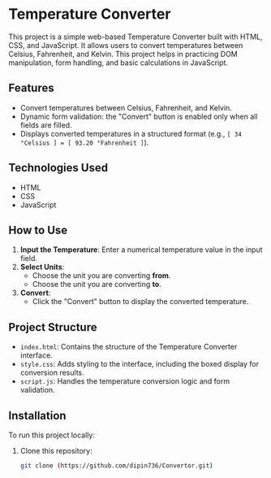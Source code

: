 # Temperature Converter

This project is a simple web-based Temperature Converter built with HTML, CSS, and JavaScript. It allows users to convert temperatures between Celsius, Fahrenheit, and Kelvin. This project helps in practicing DOM manipulation, form handling, and basic calculations in JavaScript.

## Features

- Convert temperatures between Celsius, Fahrenheit, and Kelvin.
- Dynamic form validation: the "Convert" button is enabled only when all fields are filled.
- Displays converted temperatures in a structured format (e.g., `[ 34 °Celsius ] = [ 93.20 °Fahrenheit ]`).

## Technologies Used

- HTML
- CSS
- JavaScript

## How to Use

1. **Input the Temperature**: Enter a numerical temperature value in the input field.
2. **Select Units**:
   - Choose the unit you are converting **from**.
   - Choose the unit you are converting **to**.
3. **Convert**:
   - Click the "Convert" button to display the converted temperature.

## Project Structure

- `index.html`: Contains the structure of the Temperature Converter interface.
- `style.css`: Adds styling to the interface, including the boxed display for conversion results.
- `script.js`: Handles the temperature conversion logic and form validation.

## Installation

To run this project locally:

1. Clone this repository:
   ```bash
   git clone (https://github.com/dipin736/Convertor.git)
